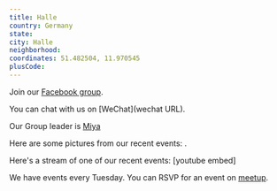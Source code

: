 ```yaml
---
title: Halle
country: Germany
state: 
city: Halle
neighborhood: 
coordinates: 51.482504, 11.970545
plusCode:
---
```

Join our [Facebook group](https://www.facebook.com/groups/free.code.camp.halle.saale).

You can chat with us on [WeChat](wechat URL).

Our Group leader is [Miya](freecodecamp.org/miya)

Here are some pictures from our recent events:
![]().

Here's a stream of one of our recent events:
[youtube embed]

We have events every Tuesday. You can RSVP for an event on [meetup](meetupurl).

